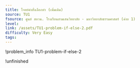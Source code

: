 ```yaml
---
title: โจทย์คำสั่งเลือกทำ (เพิ่มเติม)
source: TU1
fsource: ศูนย์ สอวน. โรงเรียนสามเสนวิทยาลัย - มหาวิทยาลัยธรรมศาสตร์ (ค่าย 1)
level:
link: /assets/TU1-problem-if-else-2.pdf
difficulty: Very Easy
tags: 
---
```


!problem_info TU1-problem-if-else-2

!unfinished
